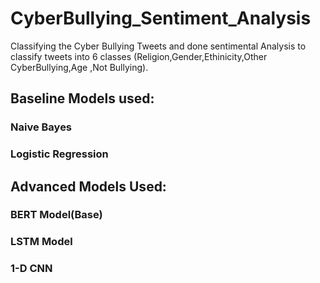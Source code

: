 # CyberBullying_Sentiment_Analysis
Classifying the Cyber Bullying Tweets and done sentimental Analysis to classify tweets into 6 classes (Religion,Gender,Ethinicity,Other CyberBullying,Age ,Not Bullying).
## Baseline Models used:
### Naive Bayes
### Logistic Regression

## Advanced Models Used:
### BERT Model(Base)
### LSTM Model
### 1-D CNN

